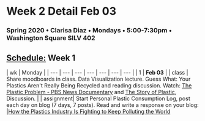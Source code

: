 # Week 2 Detail Feb 03

### Spring 2020 • Clarisa Diaz • Mondays • 5:00-7:30pm • Washington Square SILV 402

## [Schedule:](./) Week 1

| wk | Monday |
| --- | --- | --- | --- | --- | --- | --- |
| 1 | **Feb 03** |
| class | Share moodboards in class. Data Visualization lecture. Guess What: Your Plastics Aren't Really Being Recycled and reading discussion. Watch: [The Plastic Problem - PBS News Documentary](https://www.youtube.com/watch?v=1RDc2opwg0I) and [The Story of Plastic](https://www.storyofplastic.org/watch), Discussion. | 
| assignment| Start Personal Plastic Consumption Log, post each day on blog (7 days, 7 posts). Read and write a response on your blog: |[How the Plastics Industry Is Fighting to Keep Polluting the World](https://theintercept.com/2019/07/20/plastics-industry-plastic-recycling/)  

